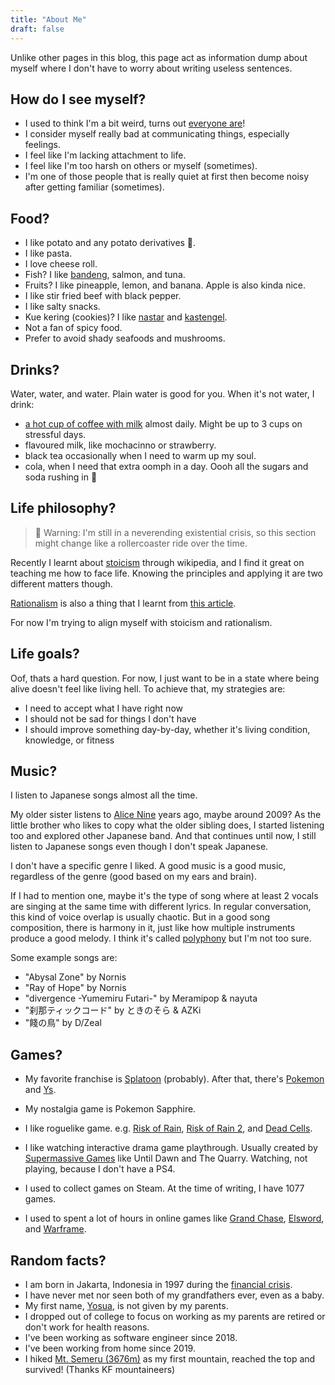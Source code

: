 ```yaml
---
title: "About Me"
draft: false
---
```


Unlike other pages in this blog, this page act as information dump about myself
where I don't have to worry about writing useless sentences.

## How do I see myself?

- I used to think I'm a bit weird, turns out [everyone are](https://viruscomix.com/page500.html)!
- I consider myself really bad at communicating things, especially feelings.
- I feel like I'm lacking attachment to life.
- I feel like I'm too harsh on others or myself (sometimes).
- I'm one of those people that is really quiet at first then become noisy after getting familiar (sometimes).


## Food?

- I like potato and any potato derivatives 🥔.
- I like pasta.
- I love cheese roll.
- Fish? I like [bandeng][bandeng], salmon, and tuna.
- Fruits? I like pineapple, lemon, and banana. Apple is also kinda nice.
- I like stir fried beef with black pepper.
- I like salty snacks.
- Kue kering (cookies)? I like [nastar][nastar] and [kastengel][kastengel].
- Not a fan of spicy food.
- Prefer to avoid shady seafoods and mushrooms.

[bandeng]: https://en.wikipedia.org/wiki/Milkfish
[nastar]: https://en.wikipedia.org/wiki/Pineapple_tart
[kastengel]: https://en.wikipedia.org/wiki/Kaasstengels

## Drinks?

Water, water, and water. Plain water is good for you.
When it's not water, I drink:
- [a hot cup of coffee with milk][coffee] almost daily.
  Might be up to 3 cups on stressful days.
- flavoured milk, like mochacinno or strawberry.
- black tea occasionally when I need to warm up my soul.
- cola, when I need that extra oomph in a day.
  Oooh all the sugars and soda rushing in 🫨

[coffee]: ../coffee

## Life philosophy?

> 🚧 Warning: I'm still in a neverending existential crisis,
> so this section might change like a rollercoaster ride over the time.

Recently I learnt about [stoicism](https://en.wikipedia.org/wiki/Stoicism)
through wikipedia, and I find it great on teaching me how to face life.
Knowing the principles and applying it are two different matters though.

[Rationalism](https://en.wikipedia.org/wiki/Rationalism) is also a thing that
I learnt from [this article](https://www.newyorker.com/magazine/2021/08/23/why-is-it-so-hard-to-be-rational).

For now I'm trying to align myself with stoicism and rationalism.

## Life goals?

Oof, thats a hard question.
For now, I just want to be in a state where being alive doesn't feel like
living hell.
To achieve that, my strategies are:
- I need to accept what I have right now
- I should not be sad for things I don't have
- I should improve something day-by-day, whether it's living condition, knowledge, or fitness


## Music?

I listen to Japanese songs almost all the time.

My older sister listens to [Alice Nine](https://en.wikipedia.org/wiki/Alice_Nine)
years ago, maybe around 2009?
As the little brother who likes to copy what the older sibling does,
I started listening too and explored other Japanese band.
And that continues until now, I still listen to Japanese songs even
though I don't speak Japanese.

I don't have a specific genre I liked.
A good music is a good music, regardless of the genre (good based on my ears and brain).

If I had to mention one, maybe it's the type of song where at least 2 vocals
are singing at the same time with different lyrics.
In regular conversation, this kind of voice overlap is usually chaotic.
But in a good song composition, there is harmony in it, just like how multiple
instruments produce a good melody.
I think it's called [polyphony](https://en.wikipedia.org/wiki/Polyphony) but I'm not too sure.

Some example songs are:
  - "Abysal Zone" by Nornis
  - "Ray of Hope" by Nornis
  - "divergence -Yumemiru Futari-" by Meramipop & nayuta
  - "刹那ティックコード" by ときのそら & AZKi
  - "餞の鳥" by D/Zeal

## Games?

- My favorite franchise is [Splatoon][splatoon] (probably).
  After that, there's [Pokemon][pokemon] and [Ys][ys].

- My nostalgia game is Pokemon Sapphire.

- I like roguelike game. e.g. [Risk of Rain][ror], [Risk of Rain 2][ror2],
  and [Dead Cells][deadcells].

- I like watching interactive drama game playthrough.
  Usually created by [Supermassive Games][supermassive] like Until Dawn and
  The Quarry.
  Watching, not playing, because I don't have a PS4.

- I used to collect games on Steam. At the time of writing, I have 1077 games.

- I used to spent a lot of hours in online games like [Grand Chase][grandchase],
  [Elsword][elsword], and [Warframe][warframe].

[splatoon]: https://en.wikipedia.org/wiki/Splatoon
[pokemon]: https://en.wikipedia.org/wiki/Pok%C3%A9mon_(video_game_series)
[ys]: https://en.wikipedia.org/wiki/Ys_(series)

[ror]: https://en.wikipedia.org/wiki/Risk_of_Rain
[ror2]: https://en.wikipedia.org/wiki/Risk_of_Rain_2
[deadcells]: https://en.wikipedia.org/wiki/Dead_Cells

[grandchase]: https://en.wikipedia.org/wiki/Grand_Chase
[elsword]: https://en.wikipedia.org/wiki/Elsword
[warframe]: https://en.wikipedia.org/wiki/Warframe

[supermassive]: https://en.wikipedia.org/wiki/Supermassive_Games

## Random facts?

- I am born in Jakarta, Indonesia in 1997 during the [financial crisis](https://en.wikipedia.org/wiki/1997_Asian_financial_crisis).
- I have never met nor seen both of my grandfathers ever, even as a baby.
- My first name, [Yosua](https://www.behindthename.com/name/yosua/submitted), is not given by my parents.
- I dropped out of college to focus on working as my parents are retired or don't work for health reasons.
- I've been working as software engineer since 2018.
- I've been working from home since 2019.
- I hiked [Mt. Semeru (3676m)](https://en.wikipedia.org/wiki/Semeru) as my first mountain, reached the top and survived! (Thanks KF mountaineers)
